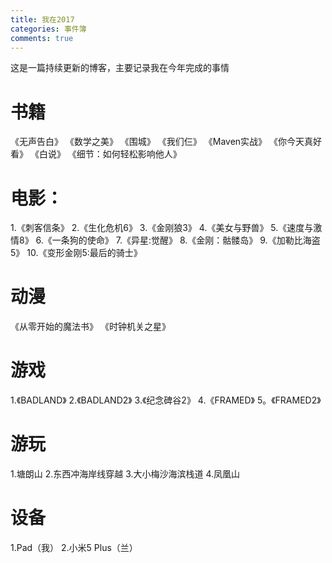 ```yaml
---
title: 我在2017
categories: 事件簿
comments: true
---
```


这是一篇持续更新的博客，主要记录我在今年完成的事情

# 书籍
《无声告白》
《数学之美》
《围城》
《我们仨》
《Maven实战》
《你今天真好看》
《白说》
《细节：如何轻松影响他人》

# 电影：
1.《刺客信条》
2.《生化危机6》
3.《金刚狼3》
4.《美女与野兽》
5.《速度与激情8》
6.《一条狗的使命》
7.《异星:觉醒》
8.《金刚：骷髅岛》
9.《加勒比海盗5》
10.《变形金刚5:最后的骑士》

# 动漫
《从零开始的魔法书》
《时钟机关之星》
# 游戏
1.《BADLAND》
2.《BADLAND2》
3.《纪念碑谷2》
4.《FRAMED》
5。《FRAMED2》

# 游玩
1.塘朗山
2.东西冲海岸线穿越
3.大小梅沙海滨栈道
4.凤凰山

# 设备
1.Pad（我）
2.小米5 Plus（兰）
